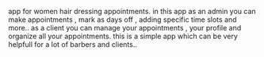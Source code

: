 app for women hair dressing appointments.
in this app as an admin you can make appointments , mark as days off , adding specific time slots and more..
as a client you can manage your appointments , your profile and organize all your appointments.
this is a simple app which can be very helpfull for a lot of barbers and clients..
